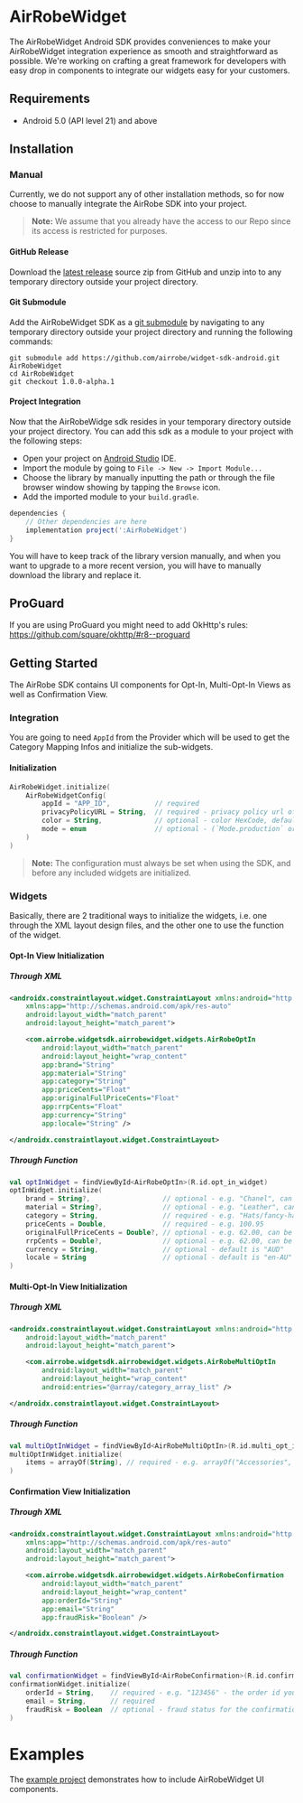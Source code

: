 # AirRobeWidget
The AirRobeWidget Android SDK provides conveniences to make your AirRobeWidget integration experience as smooth and straightforward as possible. We're working on crafting a great framework for developers with easy drop in components to integrate our widgets easy for your customers.

## Requirements
- Android 5.0 (API level 21) and above

## Installation

### Manual

Currently, we do not support any of other installation methods, so for now choose to manually integrate the AirRobe SDK into your project.
> **Note:**
> We assume that you already have the access to our Repo since its access is restricted for purposes.

#### GitHub Release

Download the [latest release][latest-release] source zip from GitHub and unzip into to any temporary directory outside your project directory.

#### Git Submodule

Add the AirRobeWidget SDK as a [git submodule][git-submodule] by navigating to any temporary directory outside your project directory and running the following commands:

```
git submodule add https://github.com/airrobe/widget-sdk-android.git AirRobeWidget
cd AirRobeWidget
git checkout 1.0.0-alpha.1
```

#### Project Integration
Now that the AirRobeWidge sdk resides in your temporary directory outside your project directory. You can add this sdk as a module to your project with the following steps:
- Open your project on [Android Studio][Android-Studio] IDE.
- Import the module by going to `File -> New -> Import Module...`
- Choose the library by manually inputting the path or through the file browser window showing by tapping the `Browse` icon.
- Add the imported module to your `build.gradle`.
```gradle
dependencies {
    // Other dependencies are here
    implementation project(':AirRobeWidget')
}
```

You will have to keep track of the library version manually, and when you want to upgrade to a more recent version, you will have to manually download the library and replace it.

## ProGuard
If you are using ProGuard you might need to add OkHttp's rules: https://github.com/square/okhttp/#r8--proguard


## Getting Started

The AirRobe SDK contains UI components for Opt-In, Multi-Opt-In Views as well as Confirmation View.

### Integration

You are going to need `AppId` from the Provider which will be used to get the Category Mapping Infos and initialize the sub-widgets.

#### Initialization

```kotlin
AirRobeWidget.initialize(
    AirRobeWidgetConfig(
        appId = "APP_ID",           // required
        privacyPolicyURL = String,  // required - privacy policy url of The Iconic
        color = String,             // optional - color HexCode, default value is "#42abc8"
        mode = enum                 // optional - (`Mode.production` or `Mode.sandbox`), default value is `Mode.production`
    )
)
```

> **Note:**
> The configuration must always be set when using the SDK, and before any included widgets are initialized.


### Widgets
Basically, there are 2 traditional ways to initialize the widgets, i.e. one through the XML layout design files, and the other one to use the function of the widget.

#### Opt-In View Initialization
##### Through XML

```xml
<androidx.constraintlayout.widget.ConstraintLayout xmlns:android="http://schemas.android.com/apk/res/android"
    xmlns:app="http://schemas.android.com/apk/res-auto"
    android:layout_width="match_parent"
    android:layout_height="match_parent">

    <com.airrobe.widgetsdk.airrobewidget.widgets.AirRobeOptIn
        android:layout_width="match_parent"
        android:layout_height="wrap_content"
        app:brand="String"
        app:material="String"
        app:category="String"
        app:priceCents="Float"
        app:originalFullPriceCents="Float"
        app:rrpCents="Float"
        app:currency="String"
        app:locale="String" />

</androidx.constraintlayout.widget.ConstraintLayout>

```
##### Through Function
```kotlin
val optInWidget = findViewById<AirRobeOptIn>(R.id.opt_in_widget)
optInWidget.initialize(
    brand = String?,                  // optional - e.g. "Chanel", can be nil
    material = String?,               // optional - e.g. "Leather", can be nil
    category = String,                // required - e.g. "Hats/fancy-hats"
    priceCents = Double,              // required - e.g. 100.95
    originalFullPriceCents = Double?, // optional - e.g. 62.00, can be nil
    rrpCents = Double?,               // optional - e.g. 62.00, can be nil
    currency = String,                // optional - default is "AUD"
    locale = String                   // optional - default is "en-AU"
)
```

#### Multi-Opt-In View Initialization
##### Through XML

```xml
<androidx.constraintlayout.widget.ConstraintLayout xmlns:android="http://schemas.android.com/apk/res/android"
    android:layout_width="match_parent"
    android:layout_height="match_parent">

    <com.airrobe.widgetsdk.airrobewidget.widgets.AirRobeMultiOptIn
        android:layout_width="match_parent"
        android:layout_height="wrap_content"
        android:entries="@array/category_array_list" />

</androidx.constraintlayout.widget.ConstraintLayout>
```

##### Through Function
```kotlin
val multiOptInWidget = findViewById<AirRobeMultiOptIn>(R.id.multi_opt_in_widget)
multiOptInWidget.initialize(
    items = arrayOf(String), // required - e.g. arrayOf("Accessories", "Accessories/Beauty", "Accessories/Bags/Leather bags/Weekender/Handbags", "Accessories/Bags/Clutches/Bum Bags")
)
```

#### Confirmation View Initialization
##### Through XML

```xml
<androidx.constraintlayout.widget.ConstraintLayout xmlns:android="http://schemas.android.com/apk/res/android"
    xmlns:app="http://schemas.android.com/apk/res-auto"
    android:layout_width="match_parent"
    android:layout_height="match_parent">

    <com.airrobe.widgetsdk.airrobewidget.widgets.AirRobeConfirmation
        android:layout_width="match_parent"
        android:layout_height="wrap_content"
        app:orderId="String"
        app:email="String"
        app:fraudRisk="Boolean" />

</androidx.constraintlayout.widget.ConstraintLayout>
```

##### Through Function
```kotlin
val confirmationWidget = findViewById<AirRobeConfirmation>(R.id.confirmation_widget)
confirmationWidget.initialize(
    orderId = String,    // required - e.g. "123456" - the order id you got from the checkout.
    email = String,      // required
    fraudRisk = Boolean  // optional - fraud status for the confirmation widget, default value is false.
)
```

# Examples

The [example project][example] demonstrates how to include AirRobeWidget UI components.

[latest-release]: https://github.com/airrobe/widget-sdk-android/releases/latest
[git-submodule]: https://git-scm.com/docs/git-submodule
[example]: https://github.com/airrobe/widget-sdk-android/tree/develop/app
[Android-Studio]: https://developer.android.com/studio
